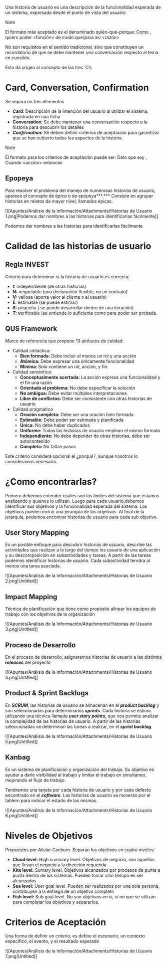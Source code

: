 Una historia de usuario es una descripción de la funcionalidad esperada de un sistema, expresada desde el punto de vista del usuario:

> [!note]
> El formato más aceptado es el denominado quién-qué-porque: Como <actor>, quiero poder <función> de modo que/para asi <razón>


No son requisitos en el sentido tradicional, sino que constituyen un recordatorio de que se debe mantener una conversación respecto al tema en cuestión.

Esto da origen al concepto de las tres ‘C’s

# Card, Conversation, Confirmation

Se separa en tres elementos

- **Card**: Descripción de la intención del usuario al utilizar el sistema, registrada en una ficha
- **Conversation**: Se debe mantener una conversación respecto a la historia para descubrir los detalles
- ***Confirmation:*** Se deben definir criterios de aceptación para garantizar que se han cubierto  todos los aspectos de la historia.

> [!note]
> El formato para los criterios de aceptación puede ser: Dato que soy <actor>, Cuando <acción> entonces <resultado>


## Epopeya

Para resolver el problema del manejo de numerosas historias de usuario, aparece el concepto de é*pica* o de epopeya***.*** Consiste en agrupar historias en relatos de mayor nivel, llamados épicas.

![[Apuntes/Análisis de la Información/Attachments/Historias de Usuario 1.png|Podemos dar nombres a las historias para identificarlas fácilmente]]

Podemos dar nombres a las historias para identificarlas fácilmente

# Calidad de las historias de usuario

## Regla INVEST

Criterio para determinar si la historia de usuario es correcta:

- **I:** independiente (de otras historias)
- **N:** negociable (una declaración flexible, no un contrato)
- **V:** valiosa (aporta valor al cliente o al usuario)
- **E**: estimable (se puede estimar)
- ***S:*** pequeña ( se puede desarrollar dentro de una iteración)
- ***T: v***erificable (se entiende lo suficiente como para poder ser probada.

## QUS Framework

Marco de referencia que propone 13 atributos de calidad:

- Calidad sintáctica:
    - **Bien formada:** Debe incluir al menos un rol y una acción
    - **Atómica:** Debe expresar una únicamente funcionalidad
    - **Mínima**: Solo contiene un rol, acción, y fin.
- Calidad semántica:
    - **Conceptualmente acertada:** La acción expresa una funcionalidad y el fin una razón
    - **Orientada al problema:** No debe especificar la solución
    - **No ambigua:** Debe evitar múltiples interpretaciones
    - **Libre de conflictos:** Debe ser consistente con otras historias de usuario
- Calidad pragmática
    - **Oración completa:** Debe ser una oración bien formada
    - **Estimable:** Debe poder ser estimada y planificada
    - **Única:** No debe haber duplicados
    - **Uniforme:** Todas las historias de usuario emplean el mismo formato
    - **Independiente:** No debe depender de otras historias, debe ser autocontenido
    - **Completa:** No faltan pasos

Este criterio considera opcional el *¿porqué?*, aunque nosotros lo consideramos necesario.

# ¿Como encontrarlas?

Primero debemos entender cuales son los límites del sistema que estamos analizando y quienes lo utilizan. Luego para cada usuario,debemos identificar sus objetivos y la funcionalidad esperada del sistema. Los objetivos pueden incluir una jerarquía de los objetivos. Al final de la jerarquía, podemos encontrar historias de usuario para cada sub objetivo.

## User Story Mapping

Es un posible enfoque para descubrir historias de usuario, describe las actividades que realizan a lo largo del tiempo los usuario de una aplicación y su descomposición en subactividades y tareas. A partir de las tareas podemos identificar historias de usuario. Cada subactividad tenrdra al menos una tarea asociada.

![[Apuntes/Análisis de la Información/Attachments/Historias de Usuario 2.png|Untitled]]

## Impact Mapping

Técnica de planificación que tiene como propósito alinear los equipos de trabajo con los objetivos de la organización

![[Apuntes/Análisis de la Información/Attachments/Historias de Usuario 3.png|Untitled]]

## Proceso de Desarrollo

En el proceso de desarrollo, asignaremos historias de usuario a las distintos ***releases*** del proyecto

![[Apuntes/Análisis de la Información/Attachments/Historias de Usuario 4.png|Untitled]]

## Product & Sprint Backlogs

En ***SCRUM***, las historias de usuario se almacenan en el ***product backlog*** y son seleccionadas para determinados ***sprints***. Cada historia se estima utilizando una técnica llamada ***user story points,*** que nos permite analizar la complejidad de las historias de usuario. A partir de las historias seleccionadas se determinan las tareas a realizar, en el ***sprint backlog***.

![[Apuntes/Análisis de la Información/Attachments/Historias de Usuario 5.png|Untitled]]

## Kanbag

Es un sistema de planificación y organización del trabajo. Su objetivo es ayudar a darle visibilidad al trabajo y limitar el trabajo en simultaneo, mejorando el flujo de trabajo. 

Tendremos una tarjeta por cada historia de usuario y por cada defecto encontrado en el ***software***. Las historias de usuario se moverán por el tablero para indicar el estado de las mismas.

![[Apuntes/Análisis de la Información/Attachments/Historias de Usuario 6.png|Untitled]]

# Niveles de Objetivos

Propuestos por Alistar Cockurn. Separan los objetivos en cuatro niveles:

- **Cloud level:** High summary level. Objetivos de negocio, son aquellos que llevan el negocio a la dirección requerida
- **Kite level:** Sumary level. Objetivos alcanzados por procesos de punta a punta dentro de los sistemas. Pueden tomar icho tiempo en ser alcanzados
- **Sea level:** User goal level. Pueden ser realizados por una sola persona, contribuyen a la entrega de un objetivo completo
- **Fish level:** Sub goal level. No son objetivos en si, si no que se utilizan para completar los objetivos y separarlos.

# Criterios de Aceptación

Una forma de definir un criterio, es define el escenario, un contexto específico, el evento, y el resultado esperado

![[Apuntes/Análisis de la Información/Attachments/Historias de Usuario 7.png|Untitled]]